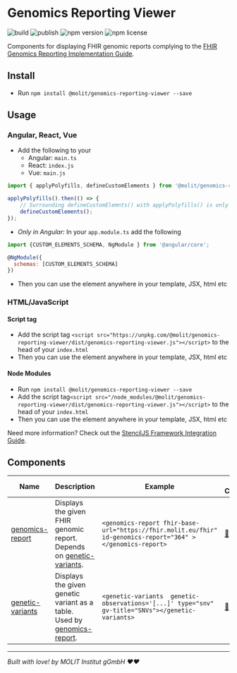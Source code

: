 # Genomics Reporting Viewer
![build](https://github.com/molit-institute/genomics-reporting-viewer/workflows/Build/badge.svg)
![publish](https://github.com/molit-institute/genomics-reporting-viewer/workflows/Publish/badge.svg)
![npm version](https://img.shields.io/npm/v/@molit/genomics-reporting-viewer.svg)
![npm license](https://img.shields.io/npm/l/@molit/genomics-reporting-viewer.svg)


Components for displaying FHIR genomic reports complying to the [FHIR Genomics Reporting Implementation Guide](http://hl7.org/fhir/uv/genomics-reporting/).

## Install

- Run `npm install @molit/genomics-reporting-viewer --save`

## Usage

### Angular, React, Vue

- Add the following to your 
    - Angular: `main.ts`
    - React: `index.js`
    - Vue: `main.js`

```js
import { applyPolyfills, defineCustomElements } from '@molit/genomics-reporting-viewer/loader';

applyPolyfills().then(() => { 
    // Surrounding defineCustomElemnts() with applyPolyfills() is only needed if older browsers are targeted
    defineCustomElements();
});
```
- <i> Only in Angular:</i> In your `app.module.ts` add the following 

```js
import {CUSTOM_ELEMENTS_SCHEMA, NgModule } from '@angular/core';

@NgModule({
  schemas: [CUSTOM_ELEMENTS_SCHEMA]
})
```
- Then you can use the element anywhere in your template, JSX, html etc

### HTML/JavaScript

#### Script tag

- Add the script tag `<script src="https://unpkg.com/@molit/genomics-reporting-viewer/dist/genomics-reporting-viewer.js"></script>` to the head of your `index.html`
- Then you can use the element anywhere in your template, JSX, html etc

#### Node Modules
- Run `npm install @molit/genomics-reporting-viewer --save`
- Add the script tag`<script src="/node_modules/@molit/genomics-reporting-viewer/dist/genomics-reporting-viewer.js"></script>` to the head of your `index.html`
- Then you can use the element anywhere in your template, JSX, html etc

Need more information? Check out the [StencilJS Framework Integration Guide](https://stenciljs.com/docs/overview).

## Components

| Name                                                                                                                           | Description                                                                                                     | Example | Example Component |
| ------------------------------------------------------------------------------------------------------------------------------ | --------------------------------------------------------------------------------------------------------------- | ------- | ----------------- |
| [genomics-report](https://github.com/molit-institute/genomics-reporting-viewer/tree/master/src/components/genomics-report)   | Displays the given FHIR genomic report. </br> Depends on [genetic-variants](https://github.com/molit-institute/genomics-reporting-viewer/tree/master/src/components/genetic-variants).   | `<genomics-report fhir-base-url="https://fhir.molit.eu/fhir" id-genomics-report="364" ></genomics-report>`  | [:link:](https://docs.molit.eu/genomics-reporting-viewer/) |
| [genetic-variants](https://github.com/molit-institute/genomics-reporting-viewer/tree/master/src/components/genetic-variants) | Displays the given genetic variant as a table. </br> Used by [genomics-report](https://github.com/molit-institute/genomics-reporting-viewer/tree/master/src/components/genomics-report). | `<genetic-variants  genetic-observations='[...]' type="snv" gv-title="SNVs"></genetic-variants> ` | [:link:](https://docs.molit.eu/genomics-reporting-viewer/genetic-variants-example) |

----------------------------------------------

<footer> <i>Built with love! by MOLIT Institut gGmbH ❤❤</i> </footer>
